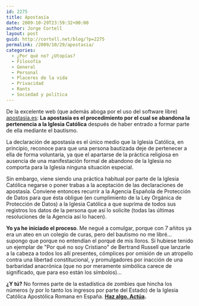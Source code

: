 ```yaml
---
id: 2275
title: Apostasía
date: 2009-10-29T23:59:32+00:00
author: Jorge Cortell
layout: post
guid: http://cortell.net/blog/?p=2275
permalink: /2009/10/29/apostasia/
categories:
  - ¿Por qué no? ¿Utopías?
  - Filosofí­a
  - General
  - Personal
  - Placeres de la vida
  - Privacidad
  - Rants
  - Sociedad y polí­tica
---
```

De la excelente web (que además aboga por el uso del software libre) <a title="http://www.apostasia.es" href="http://www.apostasia.es" target="_blank">apostasia.es</a>: **La apostasía es el procedimiento por el cual se abandona la pertenencia a la Iglesia Católica** después de haber entrado a formar parte de ella mediante el bautismo.

La declaración de apostasía es el único medio que la Iglesia Católica, en principio, reconoce para que una persona bautizada deje de pertenecer a ella de forma voluntaria, ya que el apartarse de la práctica religiosa en ausencia de una manifestación formal de abandono de la Iglesia no comporta para la Iglesia ninguna situación especial.

Sin embargo, viene siendo una práctica habitual por parte de la Iglesia Católica negarse o poner trabas a la aceptación de las declaraciones de apostasía. Conviene entonces recurrir a la Agencia Española de Protección de Datos para que ésta obligue (en cumplimiento de la Ley Orgánica de Protección de Datos) a la Iglesia Católica a que suprima de todos sus registros los datos de la persona que así lo solicite (todas las últimas resoluciones de la Agencia así lo hacen).

**Yo ya he iniciado el proceso**. Me negué a comulgar, porque con 7 añitos ya era un ateo en un colegio de curas, pero del bautismo no me libré... supongo que porque no entendían el porqué de mis lloros. Si hubiese tenido un ejemplar de "Por qué no soy Cristiano" de Bertrand Russell que lanzarle a la cabeza a todos los allí presentes, cómplices por omisión de un atropello contra una libertad constitucional, y promulgadores por inacción de una barbaridad anacrónica (que no por meramente simbólica carece de significado, que para eso están los símbolos)...
  
**¿Y tú?** No formes parte de la estadística de zombies que hincha los números (y por lo tanto los ingresos por parte del Estado) de la Iglesia Católica Apostólica Romana en España. **<a title="http://www.apostasia.es/es/info.php#como" href="http://www.apostasia.es/es/info.php#como" target="_blank">Haz algo. Actúa</a>.**